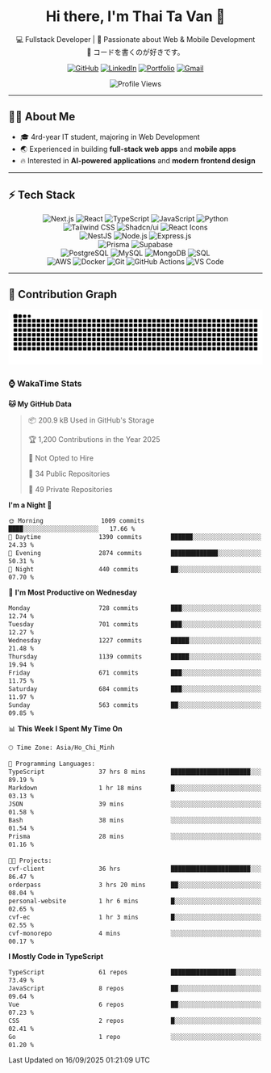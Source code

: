 <div align="center">

<div align="center">

# Hi there, I'm Thai Ta Van 👋

💻 Fullstack Developer | 🚀 Passionate about Web & Mobile Development  
🌸 コードを書くのが好きです。  

[![GitHub](https://img.shields.io/badge/GitHub-181717?style=for-the-badge&logo=github&logoColor=white)](https://github.com/vanthaita)
[![LinkedIn](https://img.shields.io/badge/LinkedIn-0A66C2?style=for-the-badge&logo=linkedin&logoColor=white)](https://www.linkedin.com/in/vanthaita/)
[![Portfolio](https://img.shields.io/badge/Portfolio-000000?style=for-the-badge&logo=vercel&logoColor=white)](https://www.vanthaita.space)
[![Gmail](https://img.shields.io/badge/Gmail-EA4335?style=for-the-badge&logo=gmail&logoColor=white)](mailto:thaitv225@gmail.com)

</div>

<!-- Profile View Counter -->
<p align="center">
  <img src="https://komarev.com/ghpvc/?username=TaThasi&label=Profile%20views&color=0e75b6&style=flat" alt="Profile Views" />
</p>

</div>

---

## 👨‍💻 About Me
- 🎓 4rd-year IT student, majoring in Web Development  
- 🌏 Experienced in building **full-stack web apps** and **mobile apps**  
- 🔥 Interested in **AI-powered applications** and **modern frontend design**  

---

## ⚡ Tech Stack

<div align="center">

![Next.js](https://img.shields.io/badge/Next.js-000000?style=for-the-badge&logo=next.js) 
![React](https://img.shields.io/badge/React-61DBFB?style=for-the-badge&logo=react&logoColor=black) 
![TypeScript](https://img.shields.io/badge/TypeScript-3178C6?style=for-the-badge&logo=typescript&logoColor=white) 
![JavaScript](https://img.shields.io/badge/JavaScript-F7DF1E?style=for-the-badge&logo=javascript&logoColor=black) 
![Python](https://img.shields.io/badge/Python-3776AB?style=for-the-badge&logo=python&logoColor=white)  
![Tailwind CSS](https://img.shields.io/badge/TailwindCSS-38B2AC?style=for-the-badge&logo=tailwind-css&logoColor=white) 
![Shadcn/ui](https://img.shields.io/badge/Shadcn%2FUI-000000?style=for-the-badge&logo=storybook&logoColor=white) 
![React Icons](https://img.shields.io/badge/React%20Icons-E91E63?style=for-the-badge&logo=react&logoColor=white)  
![NestJS](https://img.shields.io/badge/NestJS-E0234E?style=for-the-badge&logo=nestjs&logoColor=white) 
![Node.js](https://img.shields.io/badge/Node.js-339933?style=for-the-badge&logo=nodedotjs&logoColor=white) 
![Express.js](https://img.shields.io/badge/Express.js-000000?style=for-the-badge&logo=express&logoColor=white)  
![Prisma](https://img.shields.io/badge/Prisma-2D3748?style=for-the-badge&logo=prisma&logoColor=white) 
![Supabase](https://img.shields.io/badge/Supabase-3FCF8E?style=for-the-badge&logo=supabase&logoColor=white)  
![PostgreSQL](https://img.shields.io/badge/PostgreSQL-336791?style=for-the-badge&logo=postgresql&logoColor=white) 
![MySQL](https://img.shields.io/badge/MySQL-4479A1?style=for-the-badge&logo=mysql&logoColor=white) 
![MongoDB](https://img.shields.io/badge/MongoDB-47A248?style=for-the-badge&logo=mongodb&logoColor=white) 
![SQL](https://img.shields.io/badge/SQL-FF4500?style=for-the-badge&logo=database&logoColor=white)  
![AWS](https://img.shields.io/badge/AWS-232F3E?style=for-the-badge&logo=amazonaws&logoColor=white) 
![Docker](https://img.shields.io/badge/Docker-2496ED?style=for-the-badge&logo=docker&logoColor=white) 
![Git](https://img.shields.io/badge/Git-F05032?style=for-the-badge&logo=git&logoColor=white) 
![GitHub Actions](https://img.shields.io/badge/GitHub%20Actions-2088FF?style=for-the-badge&logo=githubactions&logoColor=white) 
![VS Code](https://img.shields.io/badge/VS%20Code-007ACC?style=for-the-badge&logo=visualstudiocode&logoColor=white)

</div>




---

## 🐍 Contribution Graph

<div align="center">

![Snake animation](https://raw.githubusercontent.com/vanthaita/vanthaita/output/github-contribution-grid-snake.svg)

</div>

### ⌚ WakaTime Stats
<!--START_SECTION:waka-->
**🐱 My GitHub Data** 

> 📦 200.9 kB Used in GitHub's Storage 
 > 
> 🏆 1,200 Contributions in the Year 2025
 > 
> 🚫 Not Opted to Hire
 > 
> 📜 34 Public Repositories 
 > 
> 🔑 49 Private Repositories 
 > 
**I'm a Night 🦉** 

```text
🌞 Morning                1009 commits        ████░░░░░░░░░░░░░░░░░░░░░   17.66 % 
🌆 Daytime                1390 commits        ██████░░░░░░░░░░░░░░░░░░░   24.33 % 
🌃 Evening                2874 commits        █████████████░░░░░░░░░░░░   50.31 % 
🌙 Night                  440 commits         ██░░░░░░░░░░░░░░░░░░░░░░░   07.70 % 
```
📅 **I'm Most Productive on Wednesday** 

```text
Monday                   728 commits         ███░░░░░░░░░░░░░░░░░░░░░░   12.74 % 
Tuesday                  701 commits         ███░░░░░░░░░░░░░░░░░░░░░░   12.27 % 
Wednesday                1227 commits        █████░░░░░░░░░░░░░░░░░░░░   21.48 % 
Thursday                 1139 commits        █████░░░░░░░░░░░░░░░░░░░░   19.94 % 
Friday                   671 commits         ███░░░░░░░░░░░░░░░░░░░░░░   11.75 % 
Saturday                 684 commits         ███░░░░░░░░░░░░░░░░░░░░░░   11.97 % 
Sunday                   563 commits         ██░░░░░░░░░░░░░░░░░░░░░░░   09.85 % 
```


📊 **This Week I Spent My Time On** 

```text
🕑︎ Time Zone: Asia/Ho_Chi_Minh

💬 Programming Languages: 
TypeScript               37 hrs 8 mins       ██████████████████████░░░   89.19 % 
Markdown                 1 hr 18 mins        █░░░░░░░░░░░░░░░░░░░░░░░░   03.13 % 
JSON                     39 mins             ░░░░░░░░░░░░░░░░░░░░░░░░░   01.58 % 
Bash                     38 mins             ░░░░░░░░░░░░░░░░░░░░░░░░░   01.54 % 
Prisma                   28 mins             ░░░░░░░░░░░░░░░░░░░░░░░░░   01.16 % 

🐱‍💻 Projects: 
cvf-client               36 hrs              ██████████████████████░░░   86.47 % 
orderpass                3 hrs 20 mins       ██░░░░░░░░░░░░░░░░░░░░░░░   08.04 % 
personal-website         1 hr 6 mins         █░░░░░░░░░░░░░░░░░░░░░░░░   02.65 % 
cvf-ec                   1 hr 3 mins         █░░░░░░░░░░░░░░░░░░░░░░░░   02.55 % 
cvf-monorepo             4 mins              ░░░░░░░░░░░░░░░░░░░░░░░░░   00.17 % 
```

**I Mostly Code in TypeScript** 

```text
TypeScript               61 repos            ██████████████████░░░░░░░   73.49 % 
JavaScript               8 repos             ██░░░░░░░░░░░░░░░░░░░░░░░   09.64 % 
Vue                      6 repos             ██░░░░░░░░░░░░░░░░░░░░░░░   07.23 % 
CSS                      2 repos             █░░░░░░░░░░░░░░░░░░░░░░░░   02.41 % 
Go                       1 repo              ░░░░░░░░░░░░░░░░░░░░░░░░░   01.20 % 
```




 Last Updated on 16/09/2025 01:21:09 UTC
<!--END_SECTION:waka-->
